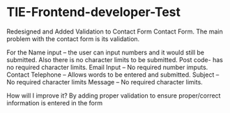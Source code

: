 # TIE-Frontend-developer-Test
Redesigned and Added Validation to Contact Form
Contact Form.
The main problem with the contact form is its validation.

For the Name input – the user can input numbers and it would still be submitted. Also there is no character limits to be submitted.
Post code- has no required character limits.
Email Input – No required number imputs.
Contact Telephone – Allows words to be entered and submitted.
Subject – No required character limits
Message – No required character limits.

How will I improve it?
By adding proper validation to ensure proper/correct information is entered in the form  

